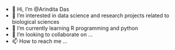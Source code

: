 - 👋 Hi, I’m @Arindita Das
- 👀 I’m interested in data science and research projects related to biological sciences
- 🌱 I’m currently learning R programming and python
- 💞️ I’m looking to collaborate on ...
- 📫 How to reach me ...

<!---
Arindita210/Arindita210 is a ✨ special ✨ repository because its `README.md` (this file) appears on your GitHub profile.
You can click the Preview link to take a look at your changes.
--->
